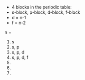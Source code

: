 - 4 blocks in the periodic table:
- s-block, p-block, d-block, f-block
- d = n-1
- f = n-2

n = 
1. s
2. s, p
3. s, p, d
4. s, p, d, f
5. 
6. 
7. 
<!--stackedit_data:
eyJoaXN0b3J5IjpbLTU5NzM1MDQ3NCw0OTE3NDMyM119
-->